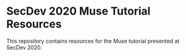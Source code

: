 # SecDev 2020 Muse Tutorial Resources

This repository contains resources for the Muse tutorial presented at SecDev 2020.
